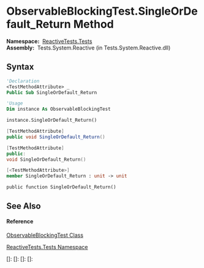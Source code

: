 # ObservableBlockingTest.SingleOrDefault\_Return Method

**Namespace:**  [ReactiveTests.Tests](ReactiveTests.Tests\ReactiveTests.Tests.md)  
**Assembly:**  Tests.System.Reactive (in Tests.System.Reactive.dll)

## Syntax

```vb
'Declaration
<TestMethodAttribute> _
Public Sub SingleOrDefault_Return
```

```vb
'Usage
Dim instance As ObservableBlockingTest

instance.SingleOrDefault_Return()
```

```csharp
[TestMethodAttribute]
public void SingleOrDefault_Return()
```

```c++
[TestMethodAttribute]
public:
void SingleOrDefault_Return()
```

```fsharp
[<TestMethodAttribute>]
member SingleOrDefault_Return : unit -> unit 
```

```jscript
public function SingleOrDefault_Return()
```

## See Also

#### Reference

[ObservableBlockingTest Class](ObservableBlockingTest\ObservableBlockingTest.md)

[ReactiveTests.Tests Namespace](ReactiveTests.Tests\ReactiveTests.Tests.md)

[]: 
[]: 
[]: 
[]: 